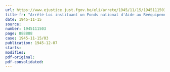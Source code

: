 ```yaml
---
url: https://www.ejustice.just.fgov.be/eli/arrete/1945/11/15/1945111503/justel
title-fr: "Arrêté-Loi instituant un Fonds national d'Aide au Rééquipement ménager des Travailleurs"
date: 1945-11-15
source:
number: 1945111503
page: 888888
case: 1945-11-15/03
publication: 1945-12-07
starts:
modifies:
pdf-original:
pdf-consolidated:
---
```


